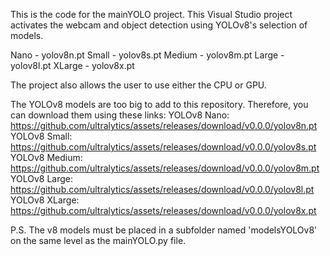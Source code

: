 This is the code for the mainYOLO project.
This Visual Studio project activates the webcam and object detection using YOLOv8's selection of models.

Nano - yolov8n.pt
Small - yolov8s.pt
Medium - yolov8m.pt
Large - yolov8l.pt
XLarge - yolov8x.pt

The project also allows the user to use either the CPU or GPU.

The YOLOv8 models are too big to add to this repository. Therefore, you can download them using these links:
YOLOv8 Nano: https://github.com/ultralytics/assets/releases/download/v0.0.0/yolov8n.pt
YOLOv8 Small: https://github.com/ultralytics/assets/releases/download/v0.0.0/yolov8s.pt
YOLOv8 Medium: https://github.com/ultralytics/assets/releases/download/v0.0.0/yolov8m.pt
YOLOv8 Large: https://github.com/ultralytics/assets/releases/download/v0.0.0/yolov8l.pt
YOLOv8 XLarge: https://github.com/ultralytics/assets/releases/download/v0.0.0/yolov8x.pt

P.S. The v8 models must be placed in a subfolder named 'modelsYOLOv8' on the same level as the mainYOLO.py file.
